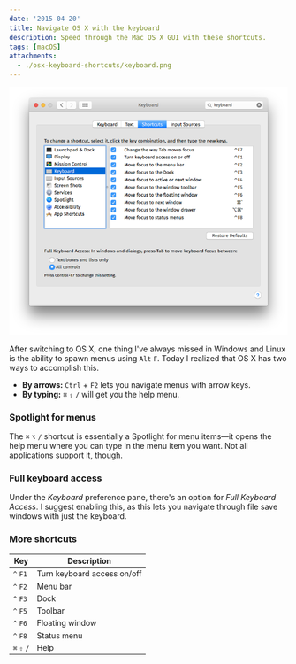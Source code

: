 ```yaml
---
date: '2015-04-20'
title: Navigate OS X with the keyboard
description: Speed through the Mac OS X GUI with these shortcuts.
tags: [macOS]
attachments:
  - ./osx-keyboard-shortcuts/keyboard.png
---
```


![Image](./osx-keyboard-shortcuts/keyboard.png)

After switching to OS X, one thing I've always missed in Windows and Linux is the ability to spawn menus using `Alt` `F`. Today I realized that OS X has two ways to accomplish this.

- **By arrows:** `Ctrl` + `F2` lets you navigate menus with arrow keys.
- **By typing:** `⌘` `⇧` `/` will get you the help menu.

### Spotlight for menus

The `⌘` `⌥` `/` shortcut is essentially a Spotlight for menu items—it opens the help menu where you can type in the menu item you want. Not all applications support it, though.

### Full keyboard access

Under the _Keyboard_ preference pane, there's an option for _Full Keyboard Access_. I suggest enabling this, as this lets you navigate through file save windows with just the keyboard.

### More shortcuts

| Key         | Description                 |
| ----------- | --------------------------- |
| `^` `F1`    | Turn keyboard access on/off |
| `^` `F2`    | Menu bar                    |
| `^` `F3`    | Dock                        |
| `^` `F5`    | Toolbar                     |
| `^` `F6`    | Floating window             |
| `^` `F8`    | Status menu                 |
| `⌘` `⇧` `/` | Help                        |
